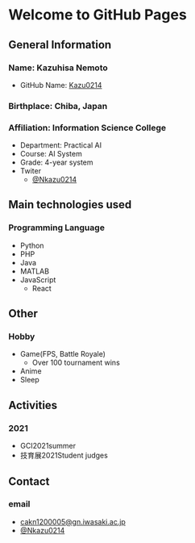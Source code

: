 # Welcome to GitHub Pages

## General Information
### Name: Kazuhisa Nemoto
- GitHub Name: [Kazu0214](https://github.com/Kazu0214)

### Birthplace: Chiba, Japan
### Affiliation: Information Science College
- Department: Practical AI
- Course: AI System
- Grade: 4-year system
- Twiter
    - [@Nkazu0214](https://twitter.com/NKazu0214)

## Main technologies used
### Programming Language
  - Python
  - PHP
  - Java
  - MATLAB
  - JavaScript
    - React

## Other
### Hobby
  - Game(FPS, Battle Royale)
    - Over 100 tournament wins
  - Anime
  - Sleep

## Activities
### 2021
 - GCI2021summer
 - 技育展2021Student judges

## Contact
### email
- cakn1200005@gn.iwasaki.ac.jp
- [@Nkazu0214](https://twitter.com/NKazu0214)
